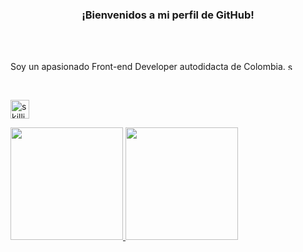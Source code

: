 <h3 align="center" >
  ¡Bienvenidos a mi perfil de GitHub! 
</h3>


<br />
<br />


<p>
Soy un apasionado Front-end Developer autodidacta de Colombia.
  <a target='_blank' href="https://www.linkedin.com/in/davidzabalagranados/" text-decoration="none">
    <img height="13em" src="https://skillicons.dev/icons?i=linkedin" alt="skillicons" /> 
  </a>
</p>

<br />

<p>
  <a target='_blank' href="https://skillicons.dev">
    <img height="30em" src="https://skillicons.dev/icons?i=html,css,javascript,ts,react,nextjs,redux,git,bootstrap,tailwind,sass,materialui" alt="skillicons"  />
  </a>
</p>

<div>
  <a href="https://github.com/DavidZG312">
  <img height="180em" src="https://github-readme-stats.vercel.app/api?username=DavidZG312&show_icons=true&theme=prussian&include_all_commits=true&count_private=true"/>
  <img height="180em" src="https://github-readme-stats.vercel.app/api/top-langs/?username=DavidZG312&layout=compact&langs_count=7&theme=prussian"/>
</div>